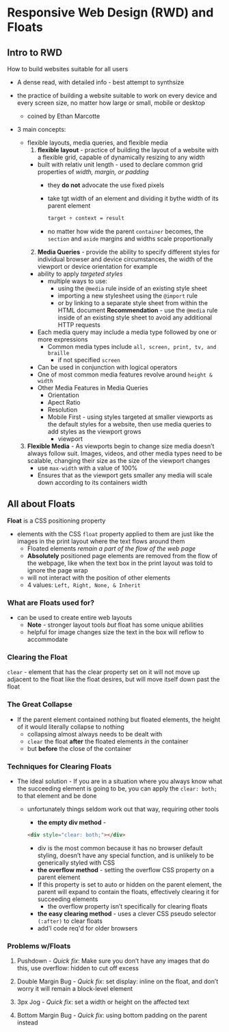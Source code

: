 # Responsive Web Design (RWD) and Floats

## Intro to RWD

How to build websites suitable for all users

- A dense read, with detailed info - best attempt to synthsize

- the practice of building a website suitable to work on every device and every screen size, no matter how large or small, mobile or desktop
  - coined by Ethan Marcotte

- 3 main concepts:
  - flexible layouts, media queries, and flexible media
    1. **flexible layout** - practice of building the layout of a website with a flexible grid, capable of dynamically resizing to any width
    - built with relativ unit length - used to declare common grid properties of *width, margin, or padding*
      - they **do not** advocate the use fixed pixels
      - take tgt width of an element and dividing it bythe width of its parent element

        ```html
        target ÷ context = result
        ```

      - no matter how wide the parent `container` becomes, the `section` and `aside` margins and widths scale proportionally
    2. **Media Queries** - provide the ability to specify different styles for individual browser and device circumstances, the width of the viewport or device orientation for example
    - ability to apply *targeted styles*
      - multiple ways to use:
        - using the `@media` rule inside of an existing style sheet
        - importing a new stylesheet using the `@import` rule
        - or by linking to a separate style sheet from within the HTML document
    **Recommendation** - use the `@media` rule inside of an existing style sheet to avoid any additional HTTP requests
    - Each media query may include a media type followed by one or more expressions
      - Common media types include `all, screen, print, tv, and braille`
        - if not specified `screen`
    - Can be used in conjunction with logical operators
    - One of most common media features revolve around `height & width`
    - Other Media Features in Media Queries
      - Orientation
      - Apect Ratio
      - Resolution
      - Mobile First - using styles targeted at smaller viewports as the default styles for a website, then use media queries to add styles as the viewport grows
        - viewport

  3. **Flexible Media** - As viewports begin to change size media doesn’t always follow suit. Images, videos, and other media types need to be scalable, changing their size as the size of the viewport changes
      - use `max-width` with a value of 100%
      - Ensures that as the viewport gets smaller any media will scale down according to its containers width

## All about Floats

**Float** is a CSS positioning property

- elements with the CSS `float` property applied to them are just like the images in the print layout where the text flows around them
  - Floated elements *remain a part of the flow of the web page*
  - **Absolutely** positioned page elements are removed from the flow of the webpage, like when the text box in the print layout was told to ignore the page wrap
  - will not interact with  the position of other elements
  - 4 values: `Left, Right, None, & Inherit`

### What are Floats used for?

- can be used to create entire web layouts
  - **Note** - stronger layout tools *but* float has some unique abilities
  - helpful for image changes size the text in the box will reflow to accommodate

### Clearing the Float

  `clear` - element that has the clear property set on it will not move up adjacent to the float like the float desires, but will move itself down past the float

### The Great Collapse

- If the parent element contained nothing but floated elements, the height of it would literally collapse to nothing
  - collapsing almost always needs to be dealt with
  - `clear` the float **after** the floated elements *in* the container
  - but **before** the close of the container

### Techniques for Clearing Floats

- The ideal solution - If you are in a situation where you always know what the succeeding element is going to be, you can apply the `clear: both;` to that element and be done
  - unfortunately things seldom work out that way, requiring other tools
    - **the empty div method** -

    ```html
    <div style="clear: both;"></div>
    ```

    - div is the most common because it has no browser default styling, doesn’t have any special function, and is unlikely to be generically styled with CSS
    - **the overflow method** - setting the overflow CSS property on a parent element
    - If this property is set to auto or hidden on the parent element, the parent will expand to contain the floats, effectively clearing it for succeeding elements
      - the overflow property isn’t specifically for clearing floats
    - **the easy clearing method** - uses a clever CSS pseudo selector `(:after)` to clear floats
    - add'l code req'd for older browsers

### Problems w/Floats

  1. Pushdown
    - *Quick fix*: Make sure you don’t have any images that do this, use overflow: hidden to cut off excess

  2. Double Margin Bug
    - *Quick fix*: set display: inline on the float, and don’t worry it will remain a block-level element
  3. 3px Jog
    - *Quick fix*: set a width or height on the affected text
  4. Bottom Margin Bug
    - *Quick fix*: using bottom padding on the parent instead
